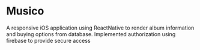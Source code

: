 # Musico

A responsive iOS application using ReactNative to render album information and buying options from database. Implemented authorization using firebase to provide secure access
 
